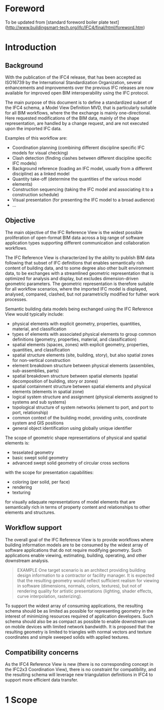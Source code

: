 # Foreword

To be updated from [standard foreword boiler plate text] (http://www.buildingsmart-tech.org/ifc/IFC4/final/html/foreword.htm)

# Introduction

## Background
With the publication of the IFC4 release, that has been accepted as ISO16739 by the International Standardization Organization, several enhancements and improvements over the previous IFC releases are now available for improved open BIM interoperability using the IFC protocol.

The main purpose of this document is to define a standardized subset of the IFC4 schema, a Model View Definition MVD, that is particularly suitable for all BIM workflows, where the the exchange is mainly one-directional. Here requested modifications of the BIM data, mainly of the shape representation, are handled by a change request, and are not executed upon the imported IFC data.

Examples of this workflow are:
- Coordination planning (combining different discipline specific IFC models for visual checking)
- Clash detection (finding clashes between different discipline specific IFC models)
- Background reference (loading an IFC model, usually from a different discipline) as a linked model
- Quantity take-off (determine the quantities of the various model elements)
- Construction sequencing (taking the IFC model and associating it to a construction schedule)
- Visual presentation (for presenting the IFC model to a broad audience)
- ...


## Objective
The main objective of the IFC Reference View is the widest possible proliferation of open-format BIM data across a big range of software application types supporting different communication and collaboration workflows.

The IFC Reference View is characterized by the ability to publish BIM data following that subset of IFC definitions that enables semantically rish content of building data, and to some degree also other built environment data, to be exchanges with a streamlined geometric representation that is optimized for analysis and display, but excludes dimension-driven geometric parameters. The geometric representation is therefore suitable for all workflow scenarios, where the imported IFC model is displayed, analysed, compared, clashed, but not parametriclly modified for futher work processes.

Semantic building data models being exchanged using the IFC Reference View would typically include:
- physical elements with explicit geometry, properties, quantities, material, and classification
- types of elements with associated physical elements to group common definitions (geometry, properties, material, and classification)
- spatial elements (spaces, zones) with explicit geometry, properties, quantities, and classification
- spatial structure elements (site, building, story), but also spatial zones for non-vertical construction
- element breakdown structure between physical elements (assemblies, sub-assemblies, parts)
- spatial breakdown structure between spatial elements (spatial decomposition of building, story or zones)
- spatial containment structure between spatial elements and physical elements (elements in spatial zone)
- logical system structure and assignment (physical elements assigned to systems and sub systems)
- topological structure of system networks (element to port, and port to port, relationship)
- common context of the building model, providing units, coordinate system and GIS positions
- general object identification using globally unique identifier

The scope of geometric shape representations of physical and spatial elements is:
- tesselated geometry
- basic swept solid geometry
- advanced swept solid geometry of circular cross sections

with the scope for presentation capabilities:
- coloring (per solid, per face)
- rendering
- texturing

for visually adaquate representations of model elements that are semantically rich in terms of property content and relationships to other elements and structures. 

## Workflow support
The overall goal of the IFC Reference View is to provide workflows where building information models are to be consumed by the widest array of software applications that do not require modifying geometry. Such applications enable viewing, estimating, building, operating, and other downstream analysis. 

> EXAMPLE One target scenario is an architect providing building design information to a contractor or facility manager. It is expected that the resulting geometry would reflect sufficient realism for viewing in software (dimensions, normals, colors, textures), but not of rendering quality for artistic presentations (lighting, shader effects, curve interpolation, rasterizing).

To support the widest array of consuming applications, the resulting schema should be as limited as possible for representing geometry in the interest of minimizing resources required of application developers. Such schema should also be as compact as possible to enable downstream use on mobile devices with limited network bandwidth. It is proposed that the resulting geometry is limited to triangles with normal vectors and texture coordinates and simple sweeped solids with applied textures.

## Compatibility concerns

As the IFC4 Reference View is new (there is no corresponding concept in the IFC2x3 Coordination View), there is no constraint for compatibility, and the resulting schema will leverage new triangulation definitions in IFC4 to support more efficient data transfer.

# 1 Scope




